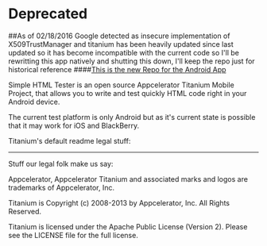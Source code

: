 
# Deprecated
##As of 02/18/2016 Google detected as insecure implementation of X509TrustManager and titanium has been heavily updated since last updated so it has become incompatible with the current code so I'll be rewritting this app natively and shutting this down, I'll keep the repo just for historical reference
####[This is the new Repo for the Android App](https://github.com/aldoram5/SimpleHTMLTesterAndroid)



Simple HTML Tester is an open source Appcelerator Titanium Mobile Project, that allows you to write and test
quickly HTML code right in your Android device. 

The current test platform is only Android but as it's current state is possible that it may work for iOS and BlackBerry.



Titanium's default readme legal stuff:


----------------------------------
Stuff our legal folk make us say:

Appcelerator, Appcelerator Titanium and associated marks and logos are 
trademarks of Appcelerator, Inc. 

Titanium is Copyright (c) 2008-2013 by Appcelerator, Inc. All Rights Reserved.

Titanium is licensed under the Apache Public License (Version 2). Please
see the LICENSE file for the full license.

